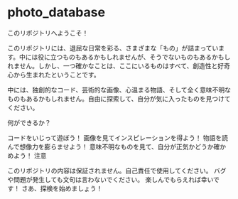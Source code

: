 # photo_database

このリポジトリへようこそ！

 このリポジトリには、退屈な日常を彩る、さまざまな「もの」が詰まっています。中には役に立つものもあるかもしれませんが、そうでないものもあるかもしれません。しかし、一つ確かなことは、ここにいるものはすべて、創造性と好奇心から生まれたということです。

 中には、独創的なコード、芸術的な画像、心温まる物語、そして全く意味不明なものもあるかもしれません。自由に探索して、自分が気に入ったものを見つけてください。

 何ができるか？

コードをいじって遊ぼう！
画像を見てインスピレーションを得よう！
物語を読んで想像力を膨らませよう！
意味不明なものを見て、自分が正気かどうか確かめよう！
 注意

このリポジトリの内容は保証されません。自己責任で使用してください。
バグや問題が発生しても文句は言わないでください。
楽しんでもらえれば幸いです！
 さあ、探検を始めましょう！
